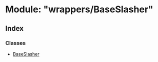# Module: "wrappers/BaseSlasher"

## Index

### Classes

* [BaseSlasher](../classes/_wrappers_baseslasher_.baseslasher.md)
